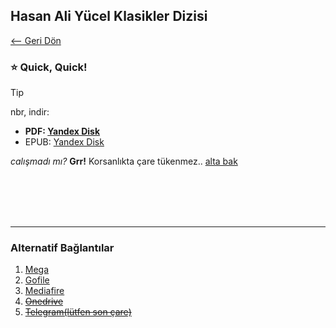 ## Hasan Ali Yücel Klasikler Dizisi 

[<-- Geri Dön](/)

### ⭐ Quick, Quick!

> [!TIP]
> nbr, indir:
> - **PDF: [Yandex Disk]()**
> - EPUB: [Yandex Disk]()


*calışmadı mı?* **Grr!** Korsanlıkta çare tükenmez.. [alta bak](#alternatif-bağlantılar)

<br>
<br>
<br>
<br>
<hr>

### Alternatif Bağlantılar

1. [Mega]()
2. [Gofile]()
3. [Mediafire]()
4. ~~[Onedrive](/slash/dur/mal.md)~~
5. ~~[Telegram(lütfen son çare)](/slash/dur/mal.md)~~

